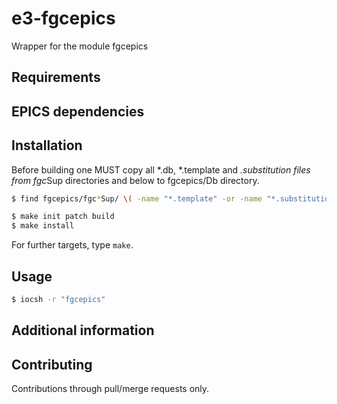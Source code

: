 # e3-fgcepics

Wrapper for the module fgcepics

<!-- This README.md should be updated as part of creation and should add complementary information about the wrapped module in question (usage, etc.). Once the repository is set up, empty/unused directories should also be purged. -->

## Requirements

<!-- Put requirements here, like:
- libusb
- ...
-->

## EPICS dependencies

<!-- Run `make dep` and put the results here, like:
```sh
$ make dep
require examplemodule,1.0.0
< configured ...
COMMON_DEP_VERSION = 1.0.0
> generated ...
common 1.0.0
```
-->

## Installation

Before building one MUST copy all *.db, *.template and *.substitution files from fgc*Sup directories and below to
fgcepics/Db directory.
```sh
$ find fgcepics/fgc*Sup/ \( -name "*.template" -or -name "*.substitutions" -or -name "*.db" \) -exec cp {} fgcepics/Db \;
```

```sh
$ make init patch build
$ make install
```

For further targets, type `make`.

## Usage

```sh
$ iocsh -r "fgcepics"
```

## Additional information

<!-- Put design info or links (where the real pages could be in e.g. `docs/design.md`, `docs/usage.md`) to design info here.
-->

## Contributing

Contributions through pull/merge requests only.

